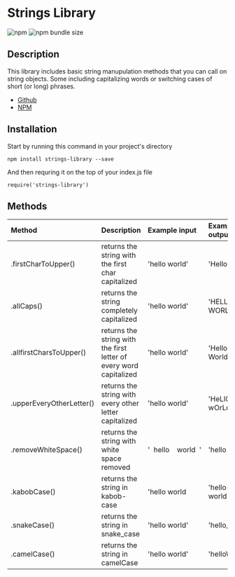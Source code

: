 # Strings Library
![npm](https://img.shields.io/npm/v/strings-library.svg?style=plastic)
![npm bundle size](https://img.shields.io/bundlephobia/min/strings-library.svg?style=plastic)

## Description

This library includes basic string manupulation methods that you can call on string objects. Some including capitalizing words or switching cases of short (or long) phrases.
- [Github](https://github.com/jshams/npm-libraries-few2-1/tree/master/strings-library)
- [NPM](https://www.npmjs.com/package/strings-library)

## Installation

Start by running this command in your project's directory
```
npm install strings-library --save
```
And then requring it on the top of your index.js file 
```
require('strings-library')
```



## Methods

| Method                 |                  Description                        | Example input                  | Example output                 | 
|:-----------------------|:----------------------------------------------------|:------------------------------|:------------------------------|
| .firstCharToUpper()    | returns the string with the first char capitalized  | 'hello world'            | 'Hello world'            |
| .allCaps()             | returns the string completely capitalized           | 'hello world'            | 'HELLO WORLD'            |
| .allfirstCharsToUpper()| returns the string with the first letter of every word capitalized | 'hello world'|     'Hello World'     |
|.upperEveryOtherLetter()| returns the string with every other letter capitalized | 'hello world'         | 'HeLlO wOrLd'            |
| .removeWhiteSpace()    | returns the string with white space removed         | '  hello    world  ' | 'hello world' |
| .kabobCase()           | returns the string in kabob-case                    | 'hello world             | 'hello-world'            |
| .snakeCase()           | returns the string in snake_case                    | 'hello world'            | 'hello_world'            |
| .camelCase()           | returns the string in camelCase                     | 'hello world'            | 'helloWorld'             |

